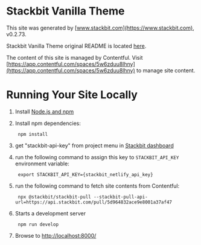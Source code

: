 # Stackbit Vanilla Theme

This site was generated by [www.stackbit.com](https://www.stackbit.com), v0.2.73.

Stackbit Vanilla Theme original README is located [here](./README.theme.md).

The content of this site is managed by Contentful. Visit [https://app.contentful.com/spaces/5w6zduu8lhny](https://app.contentful.com/spaces/5w6zduu8lhny) to manage site content.

# Running Your Site Locally

1. Install [Node.js and npm](https://nodejs.org/en/)

1. Install npm dependencies:

        npm install

1. get "stackbit-api-key" from project menu in [Stackbit dashboard](https://app.stackbit.com/dashboard)

1. run the following command to assign this key to `STACKBIT_API_KEY` environment variable:

        export STACKBIT_API_KEY={stackbit_netlify_api_key}

1. run the following command to fetch site contents from Contentful:

        npx @stackbit/stackbit-pull --stackbit-pull-api-url=https://api.stackbit.com/pull/5d964832ace9e8001a37af47

1. Starts a development server

        npm run develop

1. Browse to [http://localhost:8000/](http://localhost:8000/)
